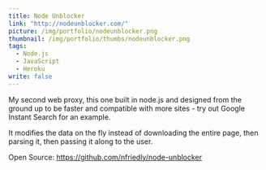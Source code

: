 ```yaml
---
title: Node Unblocker
link: "http://nodeunblocker.com/"
picture: /img/portfolio/nodeunblocker.png
thumbnail: /img/portfolio/thumbs/nodeunblocker.png
tags: 
  - Node.js
  - JavaScript
  - Heroku
write: false
---
```


My second web proxy, this one built in node.js and designed from the ground up to be faster and compatible with more sites - try out Google Instant Search for an example.

It modifies the data on the fly instead of downloading the entire page, then parsing it, then passing it along to the user.

Open Source: <a href="https://github.com/nfriedly/node-unblocker">https://github.com/nfriedly/node-unblocker</a>